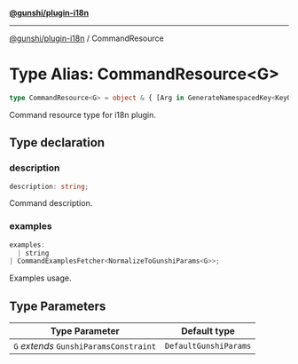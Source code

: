 [**@gunshi/plugin-i18n**](../index.md)

***

[@gunshi/plugin-i18n](../index.md) / CommandResource

# Type Alias: CommandResource\<G\>

```ts
type CommandResource<G> = object & { [Arg in GenerateNamespacedKey<KeyOfArgs<RemovedIndex<ExtractArgs<G>>>, typeof ARG_PREFIX>]: string } & object;
```

Command resource type for i18n plugin.

## Type declaration

### description

```ts
description: string;
```

Command description.

### examples

```ts
examples: 
  | string
| CommandExamplesFetcher<NormalizeToGunshiParams<G>>;
```

Examples usage.

## Type Parameters

| Type Parameter | Default type |
| ------ | ------ |
| `G` *extends* `GunshiParamsConstraint` | `DefaultGunshiParams` |
